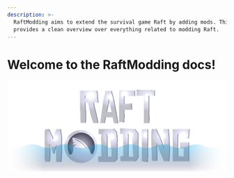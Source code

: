 ```yaml
---
description: >-
  RaftModding aims to extend the survival game Raft by adding mods. This site
  provides a clean overview over everything related to modding Raft.
---
```


# Welcome to the RaftModding docs!

 

![](.gitbook/assets/raftmoddingbannerfade-01.png)

